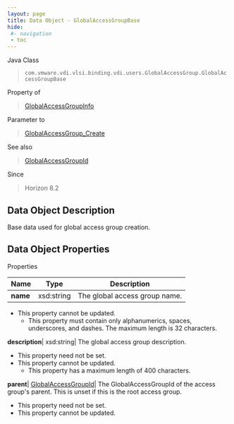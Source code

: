 ```yaml
---
layout: page
title: Data Object - GlobalAccessGroupBase
hide:
 #- navigation
 - toc
---
```






Java Class  
> `com.vmware.vdi.vlsi.binding.vdi.users.GlobalAccessGroup.GlobalAccessGroupBase`

Property of  
> [GlobalAccessGroupInfo](vdi.users.GlobalAccessGroup.GlobalAccessGroupInfo.md#field_detail)

Parameter to  
> [GlobalAccessGroup_Create](vdi.users.GlobalAccessGroup.md#create)

See also  
> [GlobalAccessGroupId](vdi.entity.GlobalAccessGroupId.md)

Since  
> Horizon 8.2


## Data Object Description 

Base data used for global access group creation. 

## Data Object Properties

Properties

Name |  Type |  Description   
---|---|---  
**name**|  xsd:string|  The global access group name.   


* This property cannot be updated.
  * This property must contain only alphanumerics, spaces, underscores, and dashes. The maximum length is 32 characters. 

  
**description**|  xsd:string|  The global access group description.   


* This property need not be set.
* This property cannot be updated.
  * This property has a maximum length of 400 characters. 

  
**parent**| [GlobalAccessGroupId](vdi.entity.GlobalAccessGroupId.md)|  The GlobalAccessGroupId of the access group's parent. This is unset if this is the root access group.   


* This property need not be set.
* This property cannot be updated.

  
  
  
  
  
  
